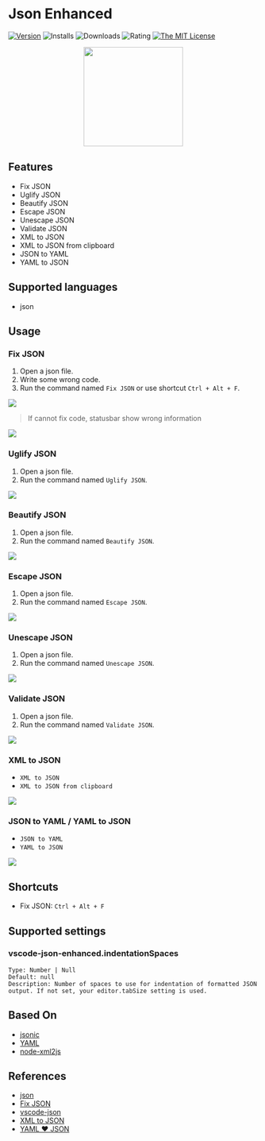 # Json Enhanced

[![Version](https://img.shields.io/visual-studio-marketplace/v/quanzaiyu.vscode-json-enhanced?style=flat-square&logo=visual-studio-code)](https://marketplace.visualstudio.com/items?itemName=quanzaiyu.vscode-json-enhanced)
![Installs](https://img.shields.io/visual-studio-marketplace/i/quanzaiyu.vscode-json-enhanced?style=flat-square)
![Downloads](https://img.shields.io/visual-studio-marketplace/d/quanzaiyu.vscode-json-enhanced?style=flat-square)
![Rating](https://img.shields.io/visual-studio-marketplace/r/quanzaiyu.vscode-json-enhanced?style=flat-square)
[![The MIT License](https://img.shields.io/badge/license-MIT-orange.svg?style=flat-square)](http://opensource.org/licenses/MIT)

<div align="center">
<img src="./images/icon.png" width='200'/>
</div>

## Features

- Fix JSON
- Uglify JSON
- Beautify JSON
- Escape JSON
- Unescape JSON
- Validate JSON
- XML to JSON
- XML to JSON from clipboard
- JSON to YAML
- YAML to JSON

## Supported languages

- json

## Usage

### **Fix JSON**

1. Open a json file.
2. Write some wrong code.
3. Run the command named `Fix JSON` or use shortcut `Ctrl + Alt + F`.

![](./doc/images/001.gif)

> If cannot fix code, statusbar show wrong information

![](./doc/images/002.gif)

### **Uglify JSON**

1. Open a json file.
2. Run the command named `Uglify JSON`.

![](./doc/images/003.gif)

### **Beautify JSON**

1. Open a json file.
2. Run the command named `Beautify JSON`.

![](./doc/images/004.gif)

### **Escape JSON**

1. Open a json file.
2. Run the command named `Escape JSON`.

![](./doc/images/005.gif)

### **Unescape JSON**

1. Open a json file.
2. Run the command named `Unescape JSON`.

![](./doc/images/006.gif)

### **Validate JSON**

1. Open a json file.
2. Run the command named `Validate JSON`.

![](./doc/images/007.gif)

### **XML to JSON**

- `XML to JSON`
- `XML to JSON from clipboard`

![](./doc/images/008.gif)

### **JSON to YAML** / **YAML to JSON**

- `JSON to YAML`
- `YAML to JSON`

![](./doc/images/009.gif)

## Shortcuts

- Fix JSON: `Ctrl + Alt + F`

## Supported settings

### vscode-json-enhanced.indentationSpaces

```
Type: Number | Null
Default: null
Description: Number of spaces to use for indentation of formatted JSON output. If not set, your editor.tabSize setting is used.
```

## Based On

- [jsonic](https://github.com/rjrodger/jsonic)
- [YAML](https://github.com/eemeli/yaml)
- [node-xml2js](https://github.com/Leonidas-from-XIV/node-xml2js)

## References

- [json](https://marketplace.visualstudio.com/items?itemName=ZainChen.json)
- [Fix JSON](https://marketplace.visualstudio.com/items?itemName=oliversturm.fix-json)
- [vscode-json](https://marketplace.visualstudio.com/items?itemName=andyyaldoo.vscode-json)
- [XML to JSON](https://marketplace.visualstudio.com/items?itemName=quanzaiyu.vscode-json-enhanced)
- [YAML ❤️ JSON](https://marketplace.visualstudio.com/items?itemName=hilleer.yaml-plus-json)
